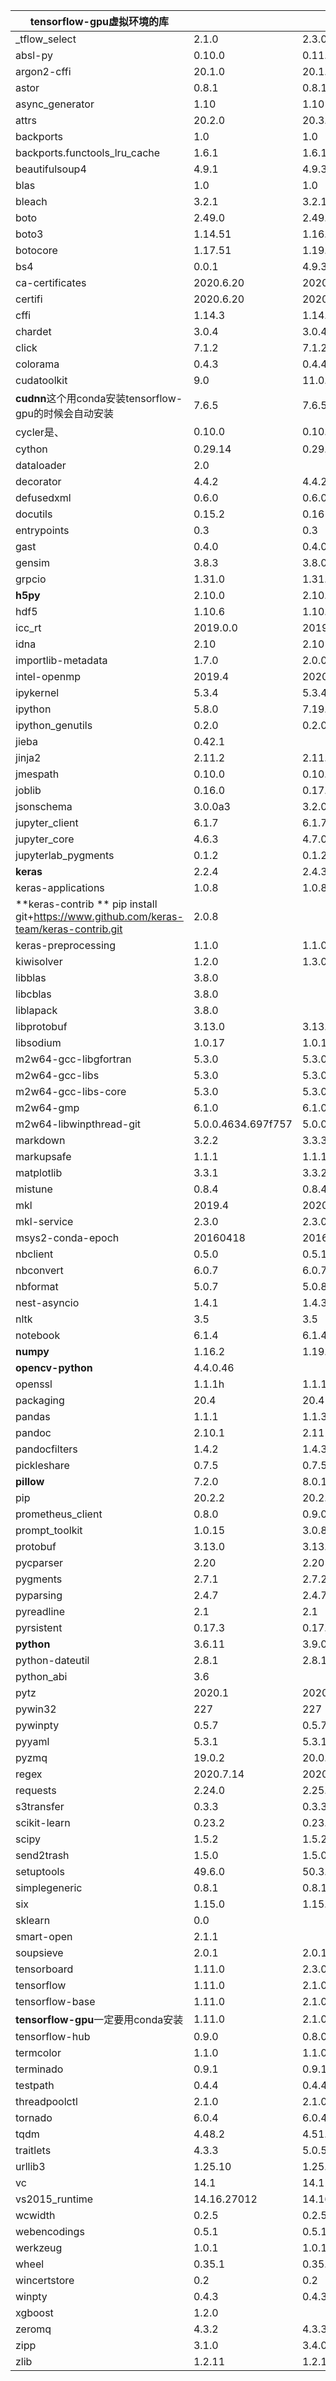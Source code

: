 | tensorflow-gpu虚拟环境的库                                   |                    |                    |
| ------------------------------------------------------------ | :----------------- | ------------------ |
| _tflow_select                                                | 2.1.0              | 2.3.0              |
| absl-py                                                      | 0.10.0             | 0.11.0             |
| argon2-cffi                                                  | 20.1.0             | 20.1.0             |
| astor                                                        | 0.8.1              | 0.8.1              |
| async_generator                                              | 1.10               | 1.10               |
| attrs                                                        | 20.2.0             | 20.3.0             |
| backports                                                    | 1.0                | 1.0                |
| backports.functools_lru_cache                                | 1.6.1              | 1.6.1              |
| beautifulsoup4                                               | 4.9.1              | 4.9.3              |
| blas                                                         | 1.0                | 1.0                |
| bleach                                                       | 3.2.1              | 3.2.1              |
| boto                                                         | 2.49.0             | 2.49.0             |
| boto3                                                        | 1.14.51            | 1.16.25            |
| botocore                                                     | 1.17.51            | 1.19.25            |
| bs4                                                          | 0.0.1              | 4.9.3              |
| ca-certificates                                              | 2020.6.20          | 2020.10.14         |
| certifi                                                      | 2020.6.20          | 2020.11.8          |
| cffi                                                         | 1.14.3             | 1.14.4             |
| chardet                                                      | 3.0.4              | 3.0.4              |
| click                                                        | 7.1.2              | 7.1.2              |
| colorama                                                     | 0.4.3              | 0.4.4              |
| cudatoolkit                                                  | 9.0                | 11.0.221           |
| **cudnn**这个用conda安装tensorflow-gpu的时候会自动安装       | 7.6.5              | 7.6.5              |
| cycler是、                                                   | 0.10.0             | 0.10.0             |
| cython                                                       | 0.29.14            | 0.29.21            |
| dataloader                                                   | 2.0                |                    |
| decorator                                                    | 4.4.2              | 4.4.2              |
| defusedxml                                                   | 0.6.0              | 0.6.0              |
| docutils                                                     | 0.15.2             | 0.16               |
| entrypoints                                                  | 0.3                | 0.3                |
| gast                                                         | 0.4.0              | 0.4.0              |
| gensim                                                       | 3.8.3              | 3.8.0              |
| grpcio                                                       | 1.31.0             | 1.31.0             |
| **h5py**                                                     | 2.10.0             | 2.10.0             |
| hdf5                                                         | 1.10.6             | 1.10.7             |
| icc_rt                                                       | 2019.0.0           | 2019.0.0           |
| idna                                                         | 2.10               | 2.10               |
| importlib-metadata                                           | 1.7.0              | 2.0.0              |
| intel-openmp                                                 | 2019.4             | 2020.2             |
| ipykernel                                                    | 5.3.4              | 5.3.4              |
| ipython                                                      | 5.8.0              | 7.19.0             |
| ipython_genutils                                             | 0.2.0              | 0.2.0              |
| jieba                                                        | 0.42.1             |                    |
| jinja2                                                       | 2.11.2             | 2.11.2             |
| jmespath                                                     | 0.10.0             | 0.10.0             |
| joblib                                                       | 0.16.0             | 0.17.0             |
| jsonschema                                                   | 3.0.0a3            | 3.2.0              |
| jupyter_client                                               | 6.1.7              | 6.1.7              |
| jupyter_core                                                 | 4.6.3              | 4.7.0              |
| jupyterlab_pygments                                          | 0.1.2              | 0.1.2              |
| **keras**                                                    | 2.2.4              | 2.4.3              |
| keras-applications                                           | 1.0.8              | 1.0.8              |
| **keras-contrib ** pip install git+https://www.github.com/keras-team/keras-contrib.git | 2.0.8              |                    |
| keras-preprocessing                                          | 1.1.0              | 1.1.0              |
| kiwisolver                                                   | 1.2.0              | 1.3.0              |
| libblas                                                      | 3.8.0              |                    |
| libcblas                                                     | 3.8.0              |                    |
| liblapack                                                    | 3.8.0              |                    |
| libprotobuf                                                  | 3.13.0             | 3.13.0.1           |
| libsodium                                                    | 1.0.17             | 1.0.18             |
| m2w64-gcc-libgfortran                                        | 5.3.0              | 5.3.0              |
| m2w64-gcc-libs                                               | 5.3.0              | 5.3.0              |
| m2w64-gcc-libs-core                                          | 5.3.0              | 5.3.0              |
| m2w64-gmp                                                    | 6.1.0              | 6.1.0              |
| m2w64-libwinpthread-git                                      | 5.0.0.4634.697f757 | 5.0.0.4634.697f757 |
| markdown                                                     | 3.2.2              | 3.3.3              |
| markupsafe                                                   | 1.1.1              | 1.1.1              |
| matplotlib                                                   | 3.3.1              | 3.3.2              |
| mistune                                                      | 0.8.4              | 0.8.4              |
| mkl                                                          | 2019.4             | 2020.2             |
| mkl-service                                                  | 2.3.0              | 2.3.0              |
| msys2-conda-epoch                                            | 20160418           | 20160418           |
| nbclient                                                     | 0.5.0              | 0.5.1              |
| nbconvert                                                    | 6.0.7              | 6.0.7              |
| nbformat                                                     | 5.0.7              | 5.0.8              |
| nest-asyncio                                                 | 1.4.1              | 1.4.3              |
| nltk                                                         | 3.5                | 3.5                |
| notebook                                                     | 6.1.4              | 6.1.4              |
| **numpy**                                                    | 1.16.2             | 1.19.2             |
| **opencv-python**                                            | 4.4.0.46           |                    |
| openssl                                                      | 1.1.1h             | 1.1.1h             |
| packaging                                                    | 20.4               | 20.4               |
| pandas                                                       | 1.1.1              | 1.1.3              |
| pandoc                                                       | 2.10.1             | 2.11               |
| pandocfilters                                                | 1.4.2              | 1.4.3              |
| pickleshare                                                  | 0.7.5              | 0.7.5              |
| **pillow**                                                   | 7.2.0              | 8.0.1              |
| pip                                                          | 20.2.2             | 20.2.4             |
| prometheus_client                                            | 0.8.0              | 0.9.0              |
| prompt_toolkit                                               | 1.0.15             | 3.0.8              |
| protobuf                                                     | 3.13.0             | 3.13.0.1           |
| pycparser                                                    | 2.20               | 2.20               |
| pygments                                                     | 2.7.1              | 2.7.2              |
| pyparsing                                                    | 2.4.7              | 2.4.7              |
| pyreadline                                                   | 2.1                | 2.1                |
| pyrsistent                                                   | 0.17.3             | 0.17.3             |
| **python**                                                   | 3.6.11             | 3.9.0              |
| python-dateutil                                              | 2.8.1              | 2.8.1              |
| python_abi                                                   | 3.6                |                    |
| pytz                                                         | 2020.1             | 2020.4             |
| pywin32                                                      | 227                | 227                |
| pywinpty                                                     | 0.5.7              | 0.5.7              |
| pyyaml                                                       | 5.3.1              | 5.3.1              |
| pyzmq                                                        | 19.0.2             | 20.0.0             |
| regex                                                        | 2020.7.14          | 2020.11.13         |
| requests                                                     | 2.24.0             | 2.25.0             |
| s3transfer                                                   | 0.3.3              | 0.3.3              |
| scikit-learn                                                 | 0.23.2             | 0.23.2             |
| scipy                                                        | 1.5.2              | 1.5.2              |
| send2trash                                                   | 1.5.0              | 1.5.0              |
| setuptools                                                   | 49.6.0             | 50.3.1             |
| simplegeneric                                                | 0.8.1              | 0.8.1              |
| six                                                          | 1.15.0             | 1.15.0             |
| sklearn                                                      | 0.0                |                    |
| smart-open                                                   | 2.1.1              |                    |
| soupsieve                                                    | 2.0.1              | 2.0.1              |
| tensorboard                                                  | 1.11.0             | 2.3.0              |
| tensorflow                                                   | 1.11.0             | 2.1.0              |
| tensorflow-base                                              | 1.11.0             | 2.1.0              |
| **tensorflow-gpu**一定要用conda安装                          | 1.11.0             | 2.1.0              |
| tensorflow-hub                                               | 0.9.0              | 0.8.0              |
| termcolor                                                    | 1.1.0              | 1.1.0              |
| terminado                                                    | 0.9.1              | 0.9.1              |
| testpath                                                     | 0.4.4              | 0.4.4              |
| threadpoolctl                                                | 2.1.0              | 2.1.0              |
| tornado                                                      | 6.0.4              | 6.0.4              |
| tqdm                                                         | 4.48.2             | 4.51.0             |
| traitlets                                                    | 4.3.3              | 5.0.5              |
| urllib3                                                      | 1.25.10            | 1.25.11            |
| vc                                                           | 14.1               | 14.1               |
| vs2015_runtime                                               | 14.16.27012        | 14.16.27012        |
| wcwidth                                                      | 0.2.5              | 0.2.5              |
| webencodings                                                 | 0.5.1              | 0.5.1              |
| werkzeug                                                     | 1.0.1              | 1.0.1              |
| wheel                                                        | 0.35.1             | 0.35.1             |
| wincertstore                                                 | 0.2                | 0.2                |
| winpty                                                       | 0.4.3              | 0.4.3              |
| xgboost                                                      | 1.2.0              |                    |
| zeromq                                                       | 4.3.2              | 4.3.3              |
| zipp                                                         | 3.1.0              | 3.4.0              |
| zlib                                                         | 1.2.11             | 1.2.11             |